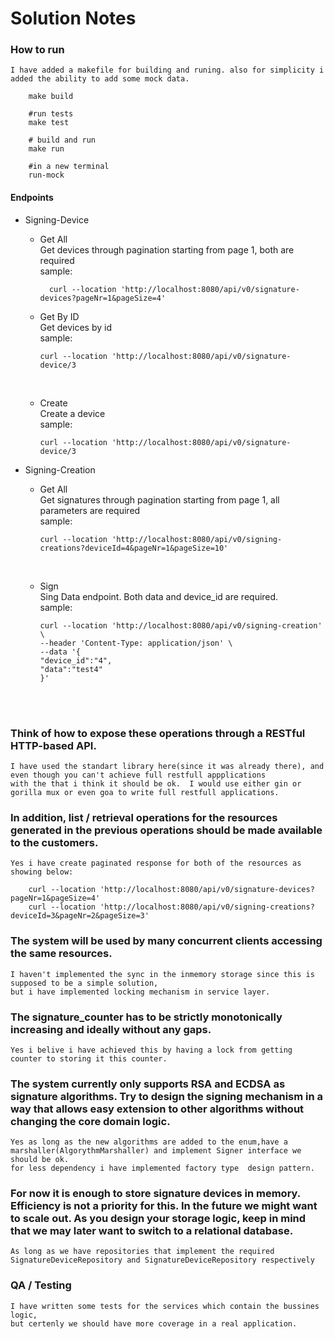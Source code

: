 # Solution Notes

### How to run
    I have added a makefile for building and runing. also for simplicity i added the ability to add some mock data.

``` shell
    make build
     
    #run tests
    make test 
    
    # build and run    
    make run
    
    #in a new terminal
    run-mock 
  ```

#### Endpoints

- Signing-Device
  - Get All
    <br>
    Get devices through pagination starting from page 1, both are required <br/>
    sample:
    ``` shell
      curl --location 'http://localhost:8080/api/v0/signature-devices?pageNr=1&pageSize=4'
    ```
  
  - Get By ID
    <br>
    Get devices by id <br/>
    sample: 
    ``` shell
    curl --location 'http://localhost:8080/api/v0/signature-device/3 
    ```
    <br/>
  
  - Create
    <br>
    Create a device
     <br>sample: 
    ``` shell
    curl --location 'http://localhost:8080/api/v0/signature-device/3 
    ```
 
- Signing-Creation
  - Get All
    <br>Get signatures through pagination starting from page 1, all parameters  are required <br/>
    sample: 
    ``` shell
    curl --location 'http://localhost:8080/api/v0/signing-creations?deviceId=4&pageNr=1&pageSize=10'
    ```  
    <br/>
  
  - Sign
     <br>Sing Data endpoint. Both data and device_id are required.
      <br> sample:
    ``` shell
    curl --location 'http://localhost:8080/api/v0/signing-creation' \
    --header 'Content-Type: application/json' \
    --data '{
    "device_id":"4",
    "data":"test4"
    }' 
    ```
    <br/>
    <br/>
    


### Think of how to expose these operations through a RESTful HTTP-based API.
    I have used the standart library here(since it was already there), and even though you can't achieve full restfull appplications
    with the that i think it should be ok.  I would use either gin or gorilla mux or even goa to write full restfull applications.

### In addition, list / retrieval operations for the resources generated in the previous operations should be made available to the customers.
    Yes i have create paginated response for both of the resources as showing below:

```
    curl --location 'http://localhost:8080/api/v0/signature-devices?pageNr=1&pageSize=4'
    curl --location 'http://localhost:8080/api/v0/signing-creations?deviceId=3&pageNr=2&pageSize=3'
```

### The system will be used by many concurrent clients accessing the same resources.
    I haven't implemented the sync in the inmemory storage since this is supposed to be a simple solution,
    but i have implemented locking mechanism in service layer.

### The signature_counter has to be strictly monotonically increasing and ideally without any gaps.
    Yes i belive i have achieved this by having a lock from getting counter to storing it this counter.

### The system currently only supports RSA and ECDSA as signature algorithms. Try to design the signing mechanism in a way that allows easy extension to other algorithms without changing the core domain logic.
    Yes as long as the new algorithms are added to the enum,have a marshaller(AlgorythmMarshaller) and implement Signer interface we should be ok.
    for less dependency i have implemented factory type  design pattern.

### For now it is enough to store signature devices in memory. Efficiency is not a priority for this. In the future we might want to scale out. As you design your storage logic, keep in mind that we may later want to switch to a relational database.
    As long as we have repositories that implement the required SignatureDeviceRepository and SignatureDeviceRepository respectively

### QA / Testing
    I have written some tests for the services which contain the bussines logic,
    but certenly we should have more coverage in a real application.


